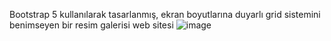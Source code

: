 Bootstrap 5 kullanılarak tasarlanmış, ekran boyutlarına duyarlı grid sistemini benimseyen bir resim galerisi web sitesi
![image](https://github.com/melikeekara/bootstrap5-art-gallery-webs-te/assets/116377182/bc8c6283-a5df-4a9a-b2ed-3d434a9c21d0)


